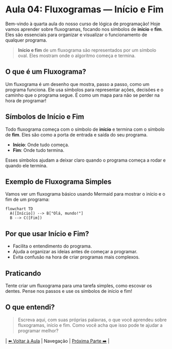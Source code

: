# Aula 04: Fluxogramas — Início e Fim

Bem-vindo à quarta aula do nosso curso de lógica de programação! Hoje vamos aprender sobre fluxogramas, focando nos símbolos de **início** e **fim**. Eles são essenciais para organizar e visualizar o funcionamento de qualquer programa.

> **Início e fim** de um fluxograma são representados por um símbolo oval. Eles mostram onde o algoritmo começa e termina.

## O que é um Fluxograma?

Um fluxograma é um desenho que mostra, passo a passo, como um programa funciona. Ele usa símbolos para representar ações, decisões e o caminho que o programa segue. É como um mapa para não se perder na hora de programar!

## Símbolos de Início e Fim

Todo fluxograma começa com o símbolo de **início** e termina com o símbolo de **fim**. Eles são como a porta de entrada e saída do seu programa.

- **Início**: Onde tudo começa.
- **Fim**: Onde tudo termina.

Esses símbolos ajudam a deixar claro quando o programa começa a rodar e quando ele termina.

## Exemplo de Fluxograma Simples

Vamos ver um fluxograma básico usando Mermaid para mostrar o início e o fim de um programa:

```mermaid
flowchart TD
  A([Início]) --> B["Olá, mundo!"]
  B --> C([Fim])
```

## Por que usar Início e Fim?

- Facilita o entendimento do programa.
- Ajuda a organizar as ideias antes de começar a programar.
- Evita confusão na hora de criar programas mais complexos.

## Praticando

Tente criar um fluxograma para uma tarefa simples, como escovar os dentes. Pense nos passos e use os símbolos de início e fim!

## O que entendi?

> Escreva aqui, com suas próprias palavras, o que você aprendeu sobre fluxogramas, início e fim. Como você acha que isso pode te ajudar a programar melhor?

| [⬅️ Voltar à Aula](../README.md) | Navegação | [Próxima Parte ➡️](../02-acoes-e-processos/README.md) |
